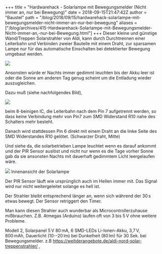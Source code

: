 +++
title = "Hardwarehack - Solarlampe mit Bewegungsmelder (Nicht immer an, nur bei Bewegung)"
date = 2018-09-15T21:47:42Z
author = "Baustel"
path = "/blog/2018/09/15/hardwarehack-solarlampe-mit-bewegungsmelder-nicht-immer-an-nur-bei-bewegung"
aliases = ["/blog/archives/415-Hardwarehack-Solarlampe-mit-Bewegungsmelder-Nicht-immer-an,-nur-bei-Bewegung.html"]
+++
Dieser kleine und günstige Wand/Treppen Solarstrahler von Aldi, kann
durch Durchtrennen einer Leiterbahn und Verbinden zweier Bauteile mit
einem Draht, zur sparsamen Lampe nur für das automatische Einschalten
bei detektierter Bewegung umgebaut werden.

[![](/media/716f80a420c556a4402daf16bf944be0b6263eb5_1_664x500.serendipityThumb.jpg)](/media/716f80a420c556a4402daf16bf944be0b6263eb5_1_664x500.jpg)

Ansonsten würde er Nachts immer gedimmt leuchten bis der Akku leer ist
oder die Sonne am anderen Tag genug scheint um die Entladung wieder
auszugleichen.

Dazu muß (siehe nachfolgendes Bild),

[![](/media/10460d4f87f3b6e370fbb8b5ee6399a33acdc377_1_690x200.serendipityThumb.jpg)](/media/10460d4f87f3b6e370fbb8b5ee6399a33acdc377_1_690x200.jpg)

beim 8-beinigen IC, die Leiterbahn nach dem Pin 7 aufgetrennt werden, so
dass keine Verbindung mehr von Pin7 zum SMD Widerstand R10 nahe des
Schalters mehr besteht.

Danach wird stattdessen Pin 6 direkt mit einem Draht an die linke Seite
des SMD Widerstandes R10 gelötet.
(Schwarzer Draht, Mitte)

Und siehe da, die solarbetrieben Lampe leuchtet wenn es darauf ankommt
und der PIR Sensor auslöst und nicht nur wenn es die Tage vorher Sonne
gab da sie ansonsten Nachts mit dauerhaft gedimmtem Licht leergelaufen
wäre.

[![](/media/de42042bcbc1651868e2f77557786f907271b52a_1_690x398.serendipityThumb.jpg)](/media/de42042bcbc1651868e2f77557786f907271b52a_1_690x398.jpg)
Innenansicht der Solarlampe

Der PIR Sensor läuft wie ursprünglich auch im Hellen immer mit.
Das Signal wird nur nicht weitergeleitet solange es hell ist.

Der Strahler bleibt entsprechend länger an, wenn sich während der 30 s
etwas bewegt.
Der Sensor retriggert den Timer.

Man kann diesen Strahler auch wunderbar als Microcontrollerzuhause
mißbrauchen.
Z.B. Atmegas (Arduino) laufen oft von 3 bis 5 V ohne weitere Probleme.

Modell 2, Solarpanel 5 V 80 mA, 6 SMD-LEDs Li-Ionen-Akku, 3,7 V, 800 mAh,
Dauerlicht (10--20 lm) bei Dunkelheit (80 lm) für 30 Sek. bei
Bewegungsmelder. z.B
https://weltderangebote.de/aldi-nord-solar-treppenstrahler/ ,
